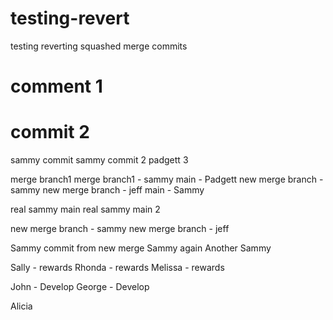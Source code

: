 # testing-revert
testing reverting squashed merge commits


# comment 1
# commit 2
sammy commit
sammy commit 2
padgett 3

merge branch1
merge branch1 - sammy
main - Padgett
new merge branch - sammy
new merge branch - jeff
main - Sammy


real sammy main
real sammy main 2

new merge branch - sammy
new merge branch - jeff


Sammy commit from new merge
Sammy again
Another Sammy

Sally - rewards
Rhonda - rewards
Melissa - rewards

John - Develop
George - Develop

Alicia
